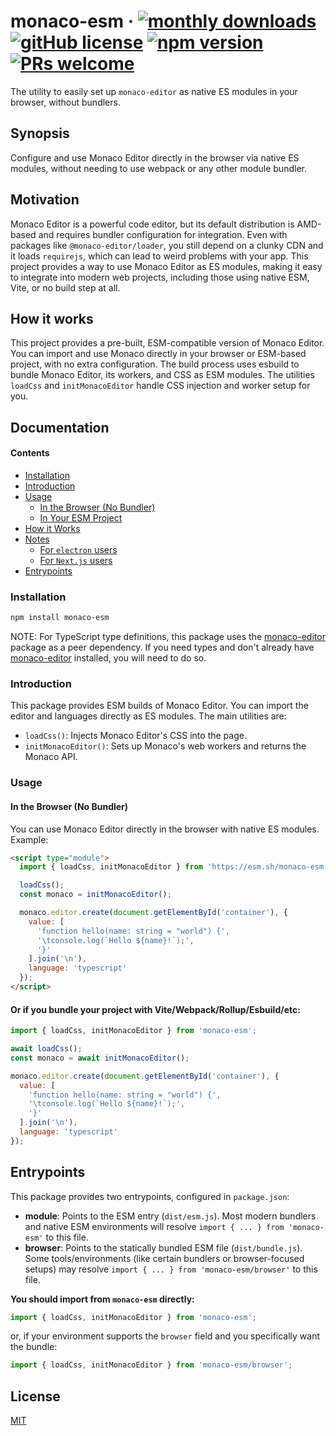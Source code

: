 # monaco-esm &middot; [![monthly downloads](https://img.shields.io/npm/dm/monaco-esm)](https://www.npmjs.com/package/monaco-esm) [![gitHub license](https://img.shields.io/badge/license-MIT-blue.svg)](./LICENSE) [![npm version](https://img.shields.io/npm/v/monaco-esm.svg?style=flat)](https://www.npmjs.com/package/monaco-esm) [![PRs welcome](https://img.shields.io/badge/PRs-welcome-brightgreen.svg)](https://github.com/your-username/monaco-esm/pulls)

The utility to easily set up `monaco-editor` as native ES modules in your browser, without bundlers.

## Synopsis

Configure and use Monaco Editor directly in the browser via native ES modules, without needing to use webpack or any other module bundler.

## Motivation

Monaco Editor is a powerful code editor, but its default distribution is AMD-based and requires bundler configuration for integration. Even with packages like `@monaco-editor/loader`, you still depend on a clunky CDN and it loads `requirejs`, which can lead to weird problems with your app. This project provides a way to use Monaco Editor as ES modules, making it easy to integrate into modern web projects, including those using native ESM, Vite, or no build step at all.

## How it works

This project provides a pre-built, ESM-compatible version of Monaco Editor. You can import and use Monaco directly in your browser or ESM-based project, with no extra configuration. The build process uses esbuild to bundle Monaco Editor, its workers, and CSS as ESM modules. The utilities `loadCss` and `initMonacoEditor` handle CSS injection and worker setup for you.

## Documentation

#### Contents

- [Installation](#installation)
- [Introduction](#introduction)
- [Usage](#usage)
  - [In the Browser (No Bundler)](#in-the-browser-no-bundler)
  - [In Your ESM Project](#in-your-esm-project)
- [How it Works](#how-it-works)
- [Notes](#notes)
  - [For `electron` users](#for-electron-users)
  - [For `Next.js` users](#for-nextjs-users)
- [Entrypoints](#entrypoints)

### Installation

```bash
npm install monaco-esm
```

NOTE: For TypeScript type definitions, this package uses the [monaco-editor](https://www.npmjs.com/package/monaco-editor) package as a peer dependency. If you need types and don't already have [monaco-editor](https://www.npmjs.com/package/monaco-editor) installed, you will need to do so.

### Introduction

This package provides ESM builds of Monaco Editor. You can import the editor and languages directly as ES modules. The main utilities are:

- `loadCss()`: Injects Monaco Editor's CSS into the page.
- `initMonacoEditor()`: Sets up Monaco's web workers and returns the Monaco API.

### Usage

#### In the Browser (No Bundler)

You can use Monaco Editor directly in the browser with native ES modules. Example:

```html
<script type="module">
  import { loadCss, initMonacoEditor } from 'https://esm.sh/monaco-esm';

  loadCss();
  const monaco = initMonacoEditor();

  monaco.editor.create(document.getElementById('container'), {
    value: [
      'function hello(name: string = "world") {',
      '\tconsole.log(`Hello ${name}!`);',
      '}'
    ].join('\n'),
    language: 'typescript'
  });
</script>
```

#### Or if you bundle your project with Vite/Webpack/Rollup/Esbuild/etc:

```js
import { loadCss, initMonacoEditor } from 'monaco-esm';

await loadCss();
const monaco = await initMonacoEditor();

monaco.editor.create(document.getElementById('container'), {
  value: [
    'function hello(name: string = "world") {',
    '\tconsole.log(`Hello ${name}!`);',
    '}'
  ].join('\n'),
  language: 'typescript'
});
```

## Entrypoints

This package provides two entrypoints, configured in `package.json`:

- **module**: Points to the ESM entry (`dist/esm.js`). Most modern bundlers and native ESM environments will resolve `import { ... } from 'monaco-esm'` to this file.
- **browser**: Points to the statically bundled ESM file (`dist/bundle.js`). Some tools/environments (like certain bundlers or browser-focused setups) may resolve `import { ... } from 'monaco-esm/browser'` to this file.

**You should import from `monaco-esm` directly:**

```js
import { loadCss, initMonacoEditor } from 'monaco-esm';
```

or, if your environment supports the `browser` field and you specifically want the bundle:

```js
import { loadCss, initMonacoEditor } from 'monaco-esm/browser';
```

## License

[MIT](./LICENSE)
